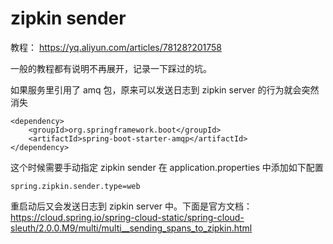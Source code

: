 # zipkin sender

教程：
https://yq.aliyun.com/articles/78128?201758

一般的教程都有说明不再展开，记录一下踩过的坑。

如果服务里引用了 amq 包，原来可以发送日志到 zipkin server 的行为就会突然消失

    <dependency>
        <groupId>org.springframework.boot</groupId>
        <artifactId>spring-boot-starter-amqp</artifactId>
    </dependency>
    
这个时候需要手动指定 zipkin sender 在 application.properties 中添加如下配置

    spring.zipkin.sender.type=web

重启动后又会发送日志到 zipkin server 中。下面是官方文档：
https://cloud.spring.io/spring-cloud-static/spring-cloud-sleuth/2.0.0.M9/multi/multi__sending_spans_to_zipkin.html
